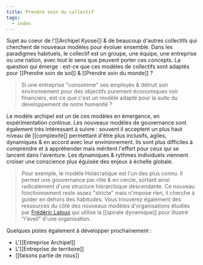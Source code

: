 ```yaml
---
title: Prendre soin du collectif
tags:
  - index
---
```


Sujet au coeur de l'[[Archipel Kyosei]] & de beaucoup d'autres collectifs qui cherchent de nouveaux modèles pour évoluer ensemble.
Dans les paradigmes habituels, le collectif est un groupe, une équipe, une entreprise ou une nation, avec tout le sens que peuvent porter ces concepts.
La question qui émerge : est-ce que ces modèles de collectifs sont adaptés pour [[Prendre soin de soi]] & [[Prendre soin du monde]] ?

> Si une entreprise "consomme" ses employés & détruit son environnement pour des objectifs purement économiques voir financiers, est-ce que c'est un modèle adapté pour la suite du développement de notre humanité ?

Le modèle archipel est un de ces modèles en émergence, en expérimentation continue. Les nouveaux modèles de gouvernance sont également très intéressant à suivre : souvent il acceptent un plus haut niveau de [[complexité]] permettant d'être plus inclusifs, agiles, dynamiques & en accord avec leur environnement. Ils sont plus difficiles à comprendre et à appréhender mais méritent l'effort pour ceux qui se lancent dans l'aventure. Les dynamiques & rythmes individuels viennent croiser une conscience plus éguisée des enjeux à échelle globale.

> Pour exemple, le modèle Holacratique est l'un des plus connu. Il permet une gouvernance par rôle & en cercle, sortant ainsi radicalement d'une structure hiérarchique descendante. Ce nouveau fonctionnement reste assez "stricte" mais n'impose rien, il cherche à guider en dehors des habitudes.
> Vous trouverez également des ressources du côté des nouveaux modèles d'organisations étudiés par [Frédéric Laloux](https://www.babelio.com/auteur/Frederic-Laloux/257646) qui utilise la [[spirale dynamique]] pour illustré "l'éveil" d'une organisation.

Quelques pistes également à développer prochainement :
- L'[[Entreprise Archipel]]
- L'[[Entreprise de territoire]]
- [[faisons partie de nous]]